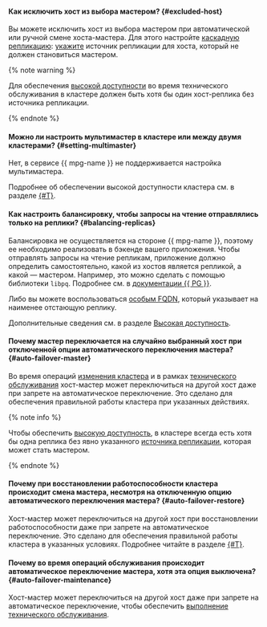 #### Как исключить хост из выбора мастером? {#excluded-host}

Вы можете исключить хост из выбора мастером при автоматической или ручной смене хоста-мастера. Для этого настройте [каскадную репликацию](../../managed-postgresql/concepts/replication.md#replication-manual): [укажите](../../managed-postgresql/operations/hosts.md#update) источник репликации для хоста, который не должен становиться мастером.

{% note warning %}

Для обеспечения [высокой доступности](../../architecture/fault-tolerance.md#mdb-ha) во время технического обслуживания в кластере должен быть хотя бы один хост-реплика без источника репликации.

{% endnote %}

#### Можно ли настроить мультимастер в кластере или между двумя кластерами? {#setting-multimaster}

Нет, в сервисе {{ mpg-name }} не поддерживается настройка мультимастера.

Подробнее об обеспечении высокой доступности кластера см. в разделе [{#T}](../../architecture/fault-tolerance.md#mdb-ha).

#### Как настроить балансировку, чтобы запросы на чтение отправлялись только на реплики? {#balancing-replicas}

Балансировка не осуществляется на стороне {{ mpg-name }}, поэтому ее необходимо реализовать в бэкенде вашего приложения. Чтобы отправлять запросы на чтение репликам, приложение должно определить самостоятельно, какой из хостов является репликой, а какой — мастером. Например, это можно сделать с помощью библиотеки `libpq`. Подробнее см. в [документации {{ PG }}](https://www.postgresql.org/docs/current/libpq-connect.html#LIBPQ-CONNECT-TARGET-SESSION-ATTRS).

Либо вы можете воспользоваться [особым FQDN](../../managed-postgresql/operations/connect.md#fqdn-replica), который указывает на наименее отстающую реплику.

Дополнительные сведения см. в разделе [Высокая доступность](../../managed-postgresql/concepts/high-availability.md).

#### Почему мастер переключается на случайно выбранный хост при отключенной опции автоматического переключения мастера? {#auto-failover-master}

Во время операций [изменения кластера](../../managed-postgresql/operations/update.md) и в рамках [технического обслуживания](../../managed-postgresql/concepts/maintenance.md) хост-мастер может переключиться на другой хост даже при запрете на автоматическое переключение. Это сделано для обеспечения правильной работы кластера при указанных действиях.

{% note info %}

Чтобы обеспечить [высокую доступность](../../managed-postgresql/concepts/high-availability.md), в кластере всегда есть хотя бы одна реплика без явно указанного [источника репликации](../../managed-postgresql/concepts/replication.md#replication-manual), которая может стать мастером.

{% endnote %}

#### Почему при восстановлении работоспособности кластера происходит смена мастера, несмотря на отключенную опцию автоматического переключения мастера? {#auto-failover-restore}

Хост-мастер может переключиться на другой хост при восстановлении работоспособности даже при запрете на автоматическое переключение. Это сделано для обеспечения правильной работы кластера в указанных условиях. Подробнее читайте в разделе [{#T}](../../managed-postgresql/concepts/high-availability.md).

#### Почему во время операций обслуживания происходит автоматическое переключение мастера, хотя эта опция выключена? {#auto-failover-maintenance}

Хост-мастер может переключиться на другой хост даже при запрете на автоматическое переключение, чтобы обеспечить [выполнение технического обслуживания](../../managed-postgresql/concepts/high-availability.md#maintenance-settings).
